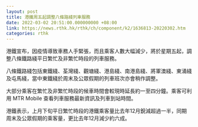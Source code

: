 ```yaml
---
layout: post
title: 港鐵周五起調整八條路綫列車服務
date: 2022-03-02 20:51:00.000000000 +08:00
link: https://news.rthk.hk/rthk/ch/component/k2/1636813-20220302.htm
categories: rthk
---
```


港鐵宣布，因疫情導致車務人手緊張，而且乘客人數大幅減少，將於星期五起，調整八條鐵路綫平日繁忙及非繁忙時段的列車服務。

八條鐵路綫包括東鐵綫、荃灣綫、觀塘綫、港島綫、南港島綫、將軍澳綫、東涌綫及屯馬綫，當中東鐵綫於周末及公眾假期的列車班次亦會稍作調整。

大部分乘客在繁忙及非繁忙時段的候車時間會較現時延長約一至四分鐘。乘客可利用 MTR Mobile 查看列車服務最新資訊及列車到站時間。

港鐵表示，上月下旬平日繁忙時段的港鐵乘客量比去年12月銳減超過一半，同期周末及公眾假期的乘客量，更比去年12月減少約六成。
